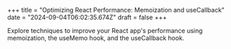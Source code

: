 +++
title = "Optimizing React Performance: Memoization and useCallback"
date = "2024-09-04T06:02:35.674Z"
draft = false
+++

  Explore techniques to improve your React app's performance using memoization, the useMemo hook, and the useCallback hook.
        